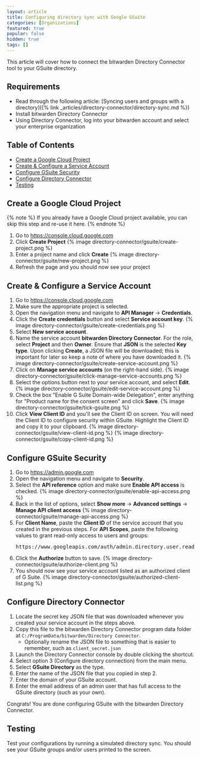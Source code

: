 ```yaml
---
layout: article
title: Configuring directory sync with Google GSuite
categories: [Organizations]
featured: true
popular: false
hidden: true
tags: []
---
```


This article will cover how to connect the bitwarden Directory Connector tool to your GSuite directory.

## Requirements

- Read through the following article: [Syncing users and groups with a directory]({% link _articles/directory-connector/directory-sync.md %})
- Install bitwarden Directory Connector
- Using Directory Connector, log into your bitwarden account and select your enterprise organization

## Table of Contents

- [Create a Google Cloud Project](#create-a-google-cloud-project)
- [Create & Configure a Service Account](#create---configure-a-service-account)
- [Configure GSuite Security](#configure-gsuite-security)
- [Configure Directory Connector](#configure-directory-connector)
- [Testing](#testing)

## Create a Google Cloud Project

{% note %}
If you already have a Google Cloud project available, you can skip this step and re-use it here.
{% endnote %}

1. Go to <https://console.cloud.google.com>
2. Click **Create Project**
   {% image directory-connector/gsuite/create-project.png %}
3. Enter a project name and click **Create**
   {% image directory-connector/gsuite/new-project.png %}
4. Refresh the page and you should now see your project

## Create & Configure a Service Account

1. Go to <https://console.cloud.google.com>
2. Make sure the appropriate project is selected.
3. Open the navigation menu and navigate to **API Manager** -> **Credentials**.
4. Click the **Create credentials** button and select **Service account key**.
   {% image directory-connector/gsuite/create-credentials.png %}
5. Select **New service account**.
6. Name the service account **bitwarden Directory Connector**. For the role, select **Project** and then **Owner**. Ensure that **JSON** is the selected **Key type**. Upon clicking **Create**, a JSON file will be downloaded; this is important for later so keep a note of where you have downloaded it.
   {% image directory-connector/gsuite/create-service-account.png %}
7. Click on **Manage service accounts** (on the right-hand side).
   {% image directory-connector/gsuite/click-manage-service-accounts.png %}
8. Select the options button next to your service account, and select **Edit**.
   {% image directory-connector/gsuite/edit-service-account.png %}
9. Check the box "Enable G Suite Domain-wide Delegation", enter anything for "Product name for the consent screen" and click **Save**.
   {% image directory-connector/gsuite/tick-gsuite.png %}
10. Click **View Client ID** and you'll see the Client ID on screen. You will need the Client ID to configure security within GSuite. Highlight the Client ID and copy it to your clipboard.
   {% image directory-connector/gsuite/view-client-id.png %}
   {% image directory-connector/gsuite/copy-client-id.png %}

## Configure GSuite Security

1. Go to <https://admin.google.com>
2. Open the navigation menu and navigate to **Security**.
3. Select the **API reference** option and make sure **Enable API access** is checked.
   {% image directory-connector/gsuite/enable-api-access.png %}
4. Back in the list of options, select **Show more** -> **Advanced settings** -> **Manage API client access**
   {% image directory-connector/gsuite/manage-api-access.png %}
5. For **Client Name**, paste the **Client ID** of the service account that you created in the previous steps. For **API Scopes**, paste the following values to grant read-only access to users and groups:
   <pre>https://www.googleapis.com/auth/admin.directory.user.readonly,https://www.googleapis.com/auth/admin.directory.group.readonly,https://www.googleapis.com/auth/admin.directory.group.member.readonly</pre>
6. Click the **Authorize** button to save.
   {% image directory-connector/gsuite/authorize-client.png %}
7. You should now see your service account listed as an authorized client of G Suite.
   {% image directory-connector/gsuite/authorized-client-list.png %}

## Configure Directory Connector

1. Locate the secret key JSON file that was downloaded whenever you created your service account in the steps above.
2. Copy this file to the bitwarden Directory Connector program data folder at `C:/ProgramData/bitwarden/Directory Connector`.
   - Optionally rename the JSON file to something that is easier to remember, such as `client_secret.json`
3. Launch the Directory Connector console by double clicking the shortcut. 
4. Select option 3 (Configure directory connection) from the main menu.
5. Select **GSuite Directory** as the type.
6. Enter the name of the JSON file that you copied in step 2.
7. Enter the domain of your GSuite account.
8. Enter the email address of an admin user that has full access to the GSuite directory (such as your own).

Congrats! You are done configuring GSuite with the bitwarden Directory Connector.

## Testing

Test your configurations by running a simulated directory sync. You should see your GSuite groups and/or users printed to the screen.
